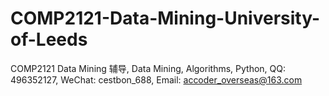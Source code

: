 # COMP2121-Data-Mining-University-of-Leeds
COMP2121 Data Mining 辅导, Data Mining, Algorithms, Python, QQ: 496352127, WeChat: cestbon_688, Email: accoder_overseas@163.com

